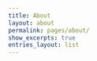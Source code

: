 ```yaml
---
title: About
layout: about
permalink: pages/about/
show_excerpts: true
entries_layout: list
---
```

